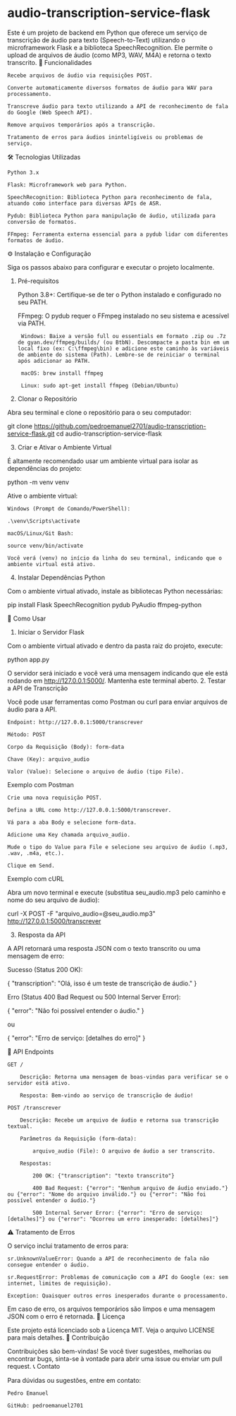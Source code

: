 # audio-transcription-service-flask
Este é um projeto de backend em Python que oferece um serviço de transcrição de áudio para texto (Speech-to-Text) utilizando o microframework Flask e a biblioteca SpeechRecognition. Ele permite o upload de arquivos de áudio (como MP3, WAV, M4A) e retorna o texto transcrito.
🚀 Funcionalidades

    Recebe arquivos de áudio via requisições POST.

    Converte automaticamente diversos formatos de áudio para WAV para processamento.

    Transcreve áudio para texto utilizando a API de reconhecimento de fala do Google (Web Speech API).

    Remove arquivos temporários após a transcrição.

    Tratamento de erros para áudios ininteligíveis ou problemas de serviço.

🛠️ Tecnologias Utilizadas

    Python 3.x

    Flask: Microframework web para Python.

    SpeechRecognition: Biblioteca Python para reconhecimento de fala, atuando como interface para diversas APIs de ASR.

    Pydub: Biblioteca Python para manipulação de áudio, utilizada para conversão de formatos.

    FFmpeg: Ferramenta externa essencial para a pydub lidar com diferentes formatos de áudio.

⚙️ Instalação e Configuração

Siga os passos abaixo para configurar e executar o projeto localmente.
1. Pré-requisitos

    Python 3.8+: Certifique-se de ter o Python instalado e configurado no seu PATH.

    FFmpeg: O pydub requer o FFmpeg instalado no seu sistema e acessível via PATH.

        Windows: Baixe a versão full ou essentials em formato .zip ou .7z de gyan.dev/ffmpeg/builds/ (ou BtbN). Descompacte a pasta bin em um local fixo (ex: C:\ffmpeg\bin) e adicione este caminho às variáveis de ambiente do sistema (Path). Lembre-se de reiniciar o terminal após adicionar ao PATH.

        macOS: brew install ffmpeg

        Linux: sudo apt-get install ffmpeg (Debian/Ubuntu)

2. Clonar o Repositório

Abra seu terminal e clone o repositório para o seu computador:

git clone https://github.com/pedroemanuel2701/audio-transcription-service-flask.git
cd audio-transcription-service-flask

3. Criar e Ativar o Ambiente Virtual

É altamente recomendado usar um ambiente virtual para isolar as dependências do projeto:

python -m venv venv

Ative o ambiente virtual:

    Windows (Prompt de Comando/PowerShell):

    .\venv\Scripts\activate

    macOS/Linux/Git Bash:

    source venv/bin/activate

    Você verá (venv) no início da linha do seu terminal, indicando que o ambiente virtual está ativo.

4. Instalar Dependências Python

Com o ambiente virtual ativado, instale as bibliotecas Python necessárias:

pip install Flask SpeechRecognition pydub PyAudio ffmpeg-python

🚀 Como Usar
1. Iniciar o Servidor Flask

Com o ambiente virtual ativado e dentro da pasta raiz do projeto, execute:

python app.py

O servidor será iniciado e você verá uma mensagem indicando que ele está rodando em http://127.0.0.1:5000/. Mantenha este terminal aberto.
2. Testar a API de Transcrição

Você pode usar ferramentas como Postman ou curl para enviar arquivos de áudio para a API.

    Endpoint: http://127.0.0.1:5000/transcrever

    Método: POST

    Corpo da Requisição (Body): form-data

    Chave (Key): arquivo_audio

    Valor (Value): Selecione o arquivo de áudio (tipo File).

Exemplo com Postman

    Crie uma nova requisição POST.

    Defina a URL como http://127.0.0.1:5000/transcrever.

    Vá para a aba Body e selecione form-data.

    Adicione uma Key chamada arquivo_audio.

    Mude o tipo do Value para File e selecione seu arquivo de áudio (.mp3, .wav, .m4a, etc.).

    Clique em Send.

Exemplo com cURL

Abra um novo terminal e execute (substitua seu_audio.mp3 pelo caminho e nome do seu arquivo de áudio):

curl -X POST -F "arquivo_audio=@seu_audio.mp3" http://127.0.0.1:5000/transcrever

3. Resposta da API

A API retornará uma resposta JSON com o texto transcrito ou uma mensagem de erro:

Sucesso (Status 200 OK):

{
    "transcription": "Olá, isso é um teste de transcrição de áudio."
}

Erro (Status 400 Bad Request ou 500 Internal Server Error):

{
    "error": "Não foi possível entender o áudio."
}

ou

{
    "error": "Erro de serviço: [detalhes do erro]"
}

📄 API Endpoints

    GET /

        Descrição: Retorna uma mensagem de boas-vindas para verificar se o servidor está ativo.

        Resposta: Bem-vindo ao serviço de transcrição de áudio!

    POST /transcrever

        Descrição: Recebe um arquivo de áudio e retorna sua transcrição textual.

        Parâmetros da Requisição (form-data):

            arquivo_audio (File): O arquivo de áudio a ser transcrito.

        Respostas:

            200 OK: {"transcription": "texto transcrito"}

            400 Bad Request: {"error": "Nenhum arquivo de áudio enviado."} ou {"error": "Nome do arquivo inválido."} ou {"error": "Não foi possível entender o áudio."}

            500 Internal Server Error: {"error": "Erro de serviço: [detalhes]"} ou {"error": "Ocorreu um erro inesperado: [detalhes]"}

⚠️ Tratamento de Erros

O serviço inclui tratamento de erros para:

    sr.UnknownValueError: Quando a API de reconhecimento de fala não consegue entender o áudio.

    sr.RequestError: Problemas de comunicação com a API do Google (ex: sem internet, limites de requisição).

    Exception: Quaisquer outros erros inesperados durante o processamento.

Em caso de erro, os arquivos temporários são limpos e uma mensagem JSON com o erro é retornada.
📜 Licença

Este projeto está licenciado sob a Licença MIT. Veja o arquivo LICENSE para mais detalhes.
🤝 Contribuição

Contribuições são bem-vindas! Se você tiver sugestões, melhorias ou encontrar bugs, sinta-se à vontade para abrir uma issue ou enviar um pull request.
📞 Contato

Para dúvidas ou sugestões, entre em contato:

    Pedro Emanuel

    GitHub: pedroemanuel2701
